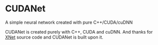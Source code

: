 # CUDANet
A simple neural network created with pure C++/CUDA/cuDNN


CUDANet is created purely with C++, CUDA and cuDNN. And thanks for [XNet](https://github.com/lyx-x/XNet) source code and CUDANet is built upon it.
